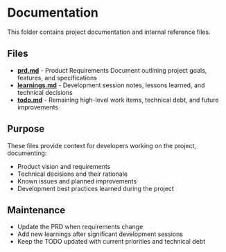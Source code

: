 # Documentation

This folder contains project documentation and internal reference files.

## Files

- **[prd.md](./prd.md)** - Product Requirements Document outlining project goals, features, and specifications
- **[learnings.md](./learnings.md)** - Development session notes, lessons learned, and technical decisions
- **[todo.md](./todo.md)** - Remaining high-level work items, technical debt, and future improvements

## Purpose

These files provide context for developers working on the project, documenting:
- Product vision and requirements
- Technical decisions and their rationale  
- Known issues and planned improvements
- Development best practices learned during the project

## Maintenance

- Update the PRD when requirements change
- Add new learnings after significant development sessions
- Keep the TODO updated with current priorities and technical debt